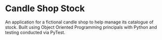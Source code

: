 # Candle Shop Stock
An application for a fictional candle shop to help manage its catalogue of stock. Built using Object Oriented Programming principals with Python and testing conducted via PyTest.